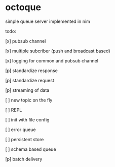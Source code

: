 # octoque
simple queue server implemented in nim

todo:

[x] pubsub channel

[x] multiple subcriber (push and broadcast based)

[x] logging for common and pubsub channel

[p] standardize response

[p] standardize request

[p] streaming of data

[ ] new topic on the fly

[ ] REPL

[ ] init with file config

[ ] error queue

[ ] persistent store

[ ] schema based queue

[p] batch delivery


